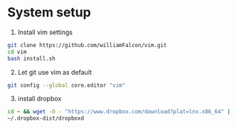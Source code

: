# System setup
1. Install vim settings    
```bash.sh
git clone https://github.com/williamFalcon/vim.git
cd vim
bash install.sh 
```
    
2. Let git use vim as default    
```bash    
git config --global core.editor "vim"    
```    

3. install dropbox   
```bash
cd ~ && wget -O - "https://www.dropbox.com/download?plat=lnx.x86_64" | tar xzf -
~/.dropbox-dist/dropboxd
```
